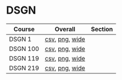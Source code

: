 # DSGN

| Course | Overall | Section |
| ------ | ------- | ------- |
| DSGN 1 | [csv](https://github.com/UCSD-Historical-Enrollment-Data/2025Winter/blob/main/overall/DSGN%201.csv), [png](https://raw.githubusercontent.com/UCSD-Historical-Enrollment-Data/2025Winter/main/plot_overall/DSGN%201.png), [wide](https://raw.githubusercontent.com/UCSD-Historical-Enrollment-Data/2025Winter/main/plot_overall_wide/DSGN%201.png) |  |
| DSGN 100 | [csv](https://github.com/UCSD-Historical-Enrollment-Data/2025Winter/blob/main/overall/DSGN%20100.csv), [png](https://raw.githubusercontent.com/UCSD-Historical-Enrollment-Data/2025Winter/main/plot_overall/DSGN%20100.png), [wide](https://raw.githubusercontent.com/UCSD-Historical-Enrollment-Data/2025Winter/main/plot_overall_wide/DSGN%20100.png) |  |
| DSGN 119 | [csv](https://github.com/UCSD-Historical-Enrollment-Data/2025Winter/blob/main/overall/DSGN%20119.csv), [png](https://raw.githubusercontent.com/UCSD-Historical-Enrollment-Data/2025Winter/main/plot_overall/DSGN%20119.png), [wide](https://raw.githubusercontent.com/UCSD-Historical-Enrollment-Data/2025Winter/main/plot_overall_wide/DSGN%20119.png) |  |
| DSGN 219 | [csv](https://github.com/UCSD-Historical-Enrollment-Data/2025Winter/blob/main/overall/DSGN%20219.csv), [png](https://raw.githubusercontent.com/UCSD-Historical-Enrollment-Data/2025Winter/main/plot_overall/DSGN%20219.png), [wide](https://raw.githubusercontent.com/UCSD-Historical-Enrollment-Data/2025Winter/main/plot_overall_wide/DSGN%20219.png) |  |
